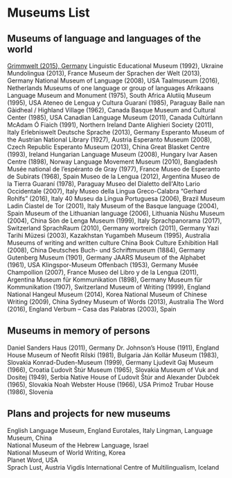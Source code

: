 # Museums List

## Museums of language and languages of the world 

[Grimmwelt (2015), Germany](/museums-json/grimmwelt.json)
Linguistic Educational Museum (1992), Ukraine
Mundolingua (2013), France
Museum der Sprachen der Welt (2013), Germany
National Museum of Language (2008), USA
Taalmuseum (2016), Netherlands
Museums of one language or group of languages 
Afrikaans Language Museum and Monument (1975), South Africa
Alutiiq Museum (1995), USA
Ateneo de Lengua y Cultura Guaraní (1985), Paraguay
Baile nan Gàidheal / Highland Village (1962), Canada
Basque Museum and Cultural Center (1985), USA
Canadian Language Museum (2011), Canada
Cultúrlann McAdam Ó Fiaich (1991), Northern Ireland
Dante Alighieri Society (2011), Italy
Erlebniswelt Deutsche Sprache (2013), Germany
Esperanto Museum of the Austrian National Library (1927), Austria
Esperanto Museum (2008), Czech Republic
Esperanto Museum (2013), China
Great Blasket Centre (1993), Ireland
Hungarian Language Museum (2008), Hungary
Ivar Aasen Centre (1898), Norway
Language Movement Museum (2010), Bangladesh
Musée national de l’espéranto de Gray (1977), France
Museo de Esperanto de Subirats (1968), Spain
Museo de la Lengua (2012), Argentina
Museo de la Tierra Guaraní (1978), Paraguay
Museo del Dialetto dell'Alto Lario Occidentale (2007), Italy
Museo della Lingua Greco-Calabra “Gerhard Rohlfs” (2016), Italy 40
Museu da Língua Portuguesa (2006), Brazil
Museum Ladin Ćiastel de Tor (2001), Italy
Museum of the Basque language (2004), Spain 
Museum of the Lithuanian language (2006), Lithuania 
Nüshu Museum (2004), China
Sòn de Lenga Museum (1999), Italy 
Sprachpanorama (2017), Switzerland 
SprachRaum (2010), Germany 
wortreich (2011), Germany
Yazi Tarihi Müzesi (2003), Kazakhstan 
Yugambeh Museum (1995), Australia
Museums of writing and written culture
China Book Culture Exhibition Hall (2008), 
China Deutsches Buch- und Schriftmuseum (1884), Germany 
Gutenberg Museum (1901), Germany
JAARS Museum of the Alphabet (1961), USA
Klingspor-Museum Offenbach (1953), Germany
Musée Champollion (2007), France
Museo del Libro y de la Lengua (2011), Argentina
Museum für Kommunikation (1898), Germany
Museum für Kommunikation (1907), Switzerland
Museum of Writing (1999), England
National Hangeul Museum (2014), Korea
National Museum of Chinese Writing (2009), China
Sydney Museum of Words (2013), Australia
The Word (2016), England
Verbum – Casa das Palabras (2003), Spain 

## Museums in memory of persons 

Daniel Sanders Haus (2011), Germany
Dr. Johnson’s House (1911), England
House Museum of Neofit Rilski (1981), Bulgaria
Ján Kollár Museum (1983), Slovakia
Konrad-Duden-Museum (1999), Germany
Ljudevit Gaj Museum (1966), Croatia
Ľudovít Štúr Museum (1965), Slovakia
Museum of Vuk and Dositej (1949), Serbia
Native House of Ľudovít Štúr and Alexander Dubček (1965), Slovakia
Noah Webster House (1966), USA
Primož Trubar House (1986), Slovenia 

## Plans and projects for new museums  

English Language Museum, England 
Eurotales, Italy 
Lingman, Language Museum, China  
National Museum of the Hebrew Language, Israel  
National Museum of World Writing, Korea  
Planet Word, USA  
Sprach Lust, Austria 
Vigdís International Centre of Multilingualism, Iceland 